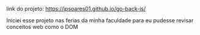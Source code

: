 link do projeto: https://jpsoares01.github.io/go-back-js/

Iniciei esse projeto nas ferias da minha faculdade para
 eu pudesse revisar conceitos web como o DOM
